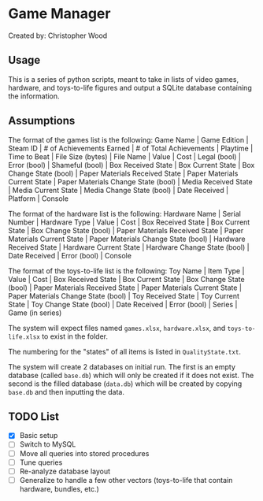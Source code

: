 # Game Manager
Created by: Christopher Wood

## Usage
This is a series of python scripts, meant to take in lists of video games, hardware, and toys-to-life figures and output a SQLite database containing the information.

## Assumptions
The format of the games list is the following:
Game Name | Game Edition | Steam ID | # of Achievements Earned | # of Total Achievements | Playtime | Time to Beat | File Size (bytes) | File Name | Value | Cost | Legal (bool) | Error (bool) | Shameful (bool) | Box Received State | Box Current State | Box Change State (bool) | Paper Materials Received State | Paper Materials Current State | Paper Materials Change State (bool) | Media Received State | Media Current State | Media Change State (bool) | Date Received | Platform | Console

The format of the hardware list is the following:
Hardware Name | Serial Number | Hardware Type | Value | Cost | Box Received State | Box Current State | Box Change State (bool) | Paper Materials Received State | Paper Materials Current State | Paper Materials Change State (bool) | Hardware Received State | Hardware Current State | Hardware Change State (bool) | Date Received | Error (bool) | Console

The format of the toys-to-life list is the following:
Toy Name | Item Type | Value | Cost | Box Received State | Box Current State | Box Change State (bool) | Paper Materials Received State | Paper Materials Current State | Paper Materials Change State (bool) | Toy Received State | Toy Current State | Toy Change State (bool) | Date Received | Error (bool) | Series | Game (in series)

The system will expect files named `games.xlsx`, `hardware.xlsx`, and `toys-to-life.xlsx` to exist in the folder.

The numbering for the "states" of all items is listed in `QualityState.txt`.

The system will create 2 databases on initial run.
The first is an empty database (called `base.db`) which will only be created if it does not exist.
The second is the filled database (`data.db`) which will be created by copying `base.db` and then inputting the data.

## TODO List
- [x] Basic setup
- [ ] Switch to MySQL
- [ ] Move all queries into stored procedures
- [ ] Tune queries
- [ ] Re-analyze database layout
- [ ] Generalize to handle a few other vectors (toys-to-life that contain hardware, bundles, etc.)